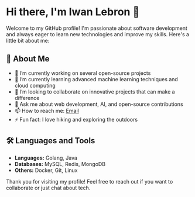 # Hi there, I'm Iwan Lebron 👋

Welcome to my GitHub profile! I'm passionate about software development and always eager to learn new technologies and improve my skills. Here's a little bit about me:

## 🚀 About Me

- 🔭 I’m currently working on several open-source projects
- 🌱 I’m currently learning advanced machine learning techniques and cloud computing
- 👯 I’m looking to collaborate on innovative projects that can make a difference
- 💬 Ask me about web development, AI, and open-source contributions
- 📫 How to reach me: [Email](mailto:iwanlebron@example.com)
- ⚡ Fun fact: I love hiking and exploring the outdoors

## 🛠️ Languages and Tools

- **Languages:** Golang, Java
- **Databases:** MySQL, Redis, MongoDB
- **Others:** Docker, Git, Linux

Thank you for visiting my profile! Feel free to reach out if you want to collaborate or just chat about tech.
